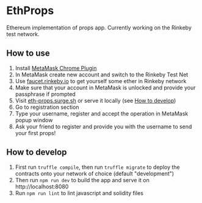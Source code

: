# EthProps
Ethereum implementation of props app. Currently working on the Rinkeby test network.

## How to use
1. Install [MetaMask Chrome Plugin](https://chrome.google.com/webstore/detail/metamask/nkbihfbeogaeaoehlefnkodbefgpgknn?hl=en)
2. In MetaMask create new account and switch to the Rinkeby Test Net
3. Use [faucet.rinkeby.io](https://faucet.rinkeby.io/) to get yourself some ether in Rinkeby network
4. Make sure that your account in MetaMask is unlocked and provide your passphrase if prompted
5. Visit [eth-props.surge.sh](http://eth-props.surge.sh/) or serve it locally (see [How to
   develop](#how-to-develop))
6. Go to registration section
7. Type your username, register and accept the operation in MetaMask popup window
8. Ask your friend to register and provide you with the username to send your first props!

## How to develop
1. First run `truffle compile`, then run `truffle migrate` to deploy the contracts onto your network of choice (default "development")
2. Then run `npm run dev` to build the app and serve it on http://localhost:8080
3. Run `npm run lint` to lint javascript and solidity files

